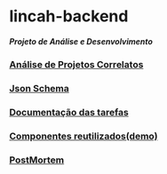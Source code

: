 # lincah-backend
##### Projeto de Análise e Desenvolvimento

### [Análise de Projetos Correlatos](TabelaComparativa.png)

### [Json Schema](JsonSchema)

### [Documentação das tarefas](https://trello.com/b/mVidSGPW/tcc)

### [Componentes reutilizados(demo)](https://marmelab.com/react-admin-demo/#/)

### [PostMortem](POSTMORTEM.md)

